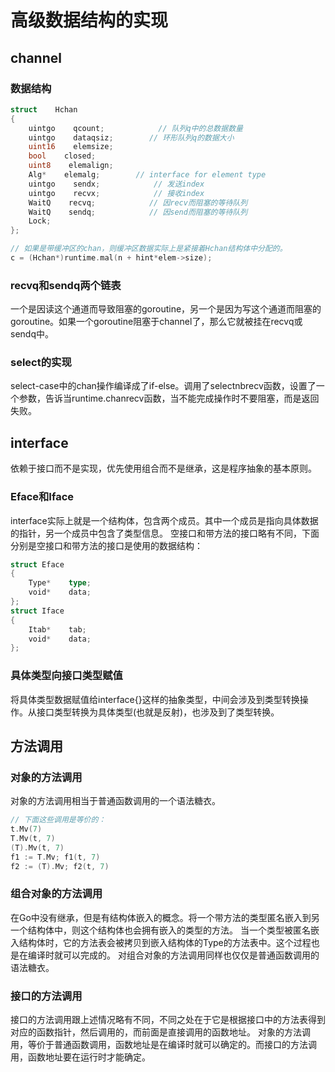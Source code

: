 # 高级数据结构的实现

## channel

### 数据结构

```go
struct    Hchan
{
    uintgo    qcount;            // 队列q中的总数据数量
    uintgo    dataqsiz;        // 环形队列q的数据大小
    uint16    elemsize;
    bool    closed;
    uint8    elemalign;
    Alg*    elemalg;        // interface for element type
    uintgo    sendx;            // 发送index
    uintgo    recvx;            // 接收index
    WaitQ    recvq;            // 因recv而阻塞的等待队列
    WaitQ    sendq;            // 因send而阻塞的等待队列
    Lock;
};

// 如果是带缓冲区的chan，则缓冲区数据实际上是紧接着Hchan结构体中分配的。
c = (Hchan*)runtime.mal(n + hint*elem->size);
```

### recvq和sendq两个链表

一个是因读这个通道而导致阻塞的goroutine，另一个是因为写这个通道而阻塞的goroutine。如果一个goroutine阻塞于channel了，那么它就被挂在recvq或sendq中。

### select的实现

select-case中的chan操作编译成了if-else。调用了selectnbrecv函数，设置了一个参数，告诉当runtime.chanrecv函数，当不能完成操作时不要阻塞，而是返回失败。

## interface

依赖于接口而不是实现，优先使用组合而不是继承，这是程序抽象的基本原则。

### Eface和Iface

interface实际上就是一个结构体，包含两个成员。其中一个成员是指向具体数据的指针，另一个成员中包含了类型信息。
空接口和带方法的接口略有不同，下面分别是空接口和带方法的接口是使用的数据结构：

```go
struct Eface
{
    Type*    type;
    void*    data;
};
struct Iface
{
    Itab*    tab;
    void*    data;
};
```

### 具体类型向接口类型赋值

将具体类型数据赋值给interface{}这样的抽象类型，中间会涉及到类型转换操作。从接口类型转换为具体类型(也就是反射)，也涉及到了类型转换。

## 方法调用

### 对象的方法调用

对象的方法调用相当于普通函数调用的一个语法糖衣。

```go
// 下面这些调用是等价的：
t.Mv(7)
T.Mv(t, 7)
(T).Mv(t, 7)
f1 := T.Mv; f1(t, 7)
f2 := (T).Mv; f2(t, 7)
```

### 组合对象的方法调用

在Go中没有继承，但是有结构体嵌入的概念。将一个带方法的类型匿名嵌入到另一个结构体中，则这个结构体也会拥有嵌入的类型的方法。
当一个类型被匿名嵌入结构体时，它的方法表会被拷贝到嵌入结构体的Type的方法表中。这个过程也是在编译时就可以完成的。
对组合对象的方法调用同样也仅仅是普通函数调用的语法糖衣。

### 接口的方法调用

接口的方法调用跟上述情况略有不同，不同之处在于它是根据接口中的方法表得到对应的函数指针，然后调用的，而前面是直接调用的函数地址。
对象的方法调用，等价于普通函数调用，函数地址是在编译时就可以确定的。而接口的方法调用，函数地址要在运行时才能确定。